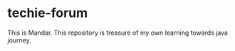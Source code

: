# techie-forum
This is Mandar. This repository is treasure of my own learning towards java journey.
